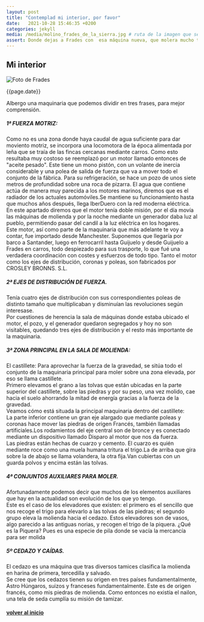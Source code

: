 ```yaml
---
layout: post
title: "Contemplad mi interior, por favor"
date:   2021-10-28 15:46:35 +0200
categories: jekyll
media: /media/molino_frades_de_la_sierra.jpg # ruta de la imagen que se desea mostrar
assert: Donde dejas a Frades con  esa máquina nueva, que molera mucho trigo con tanta rueda. #texto inical del post
---
```


<section>
    <article>
        <div class="section-title"><h2>Mi interior</h2></div>
        <div class="section-design"> 
            <div class="post-design">
                <img src="{{ page.media | relative_url }}" alt="Foto de Frades" /> <!-- carga de imagen-->
                <p>{{page.date}}</p>
                <p class="margen-vert">Albergo una maquinaria que podemos  dividir en tres frases, para mejor comprensión.</p>
                <h5>1ª  FUERZA MOTRIZ:</h5>
                <p>Como no es una zona donde haya caudal de agua suficiente para  dar moviento  motriz, se incorpora una locomotora de la época alimentada por leña que se traía de las fincas cercanas mediante carros. Como esto resultaba muy costoso se reemplazó por un motor llamado entonces de "aceite pesado". Este tiene un mono pistón, con un volante de inercia considerable y una polea de salida de fuerza que va a mover todo el conjunto de la fábrica. Para su refrigeración, se hace un pozo de unos siete metros de profundidad sobre una roca de pizarra. El agua que contiene actúa de manera muy parecida a los motores marinos, diremos que es el radiador de los actuales automóviles.Se mantiene su funcionamiento hasta que muchos años después, llega IberDuero con la red moderna eléctrica.
                <br>
                En este apartado diremos que el motor tenía doble misión, por el día movía las máquinas de molienda y por la noche mediante un generador daba luz al pueblo, permitiendo pasar del candil a la luz eléctrica en los hogares.
                <br>
                Este motor, así como  parte de la maquinaria que más adelante te voy a contar, fue importado desde Manchester. Suponemos que llegaría por barco a Santander, luego en ferrocarril hasta Guijuelo y desde Guijuelo a Frades en carros, todo despiezado para sus trasporte, lo que fué una verdadera  coordinación con costes y esfuerzos de todo tipo. Tanto el motor como los ejes de distribución, coronas y poleas, son fabricados por CROSLEY BRONNS. S.L.</p>
                <h5>2ª EJES DE DISTRIBUCIÓN DE FUERZA.</h5>
                <p>Tenía cuatro ejes de distribución con sus correspondientes poleas de distinto tamaño que multiplicaban y disminuían las revoluciones según interesase.
                <br>
                Por cuestiones de herencia la sala de máquinas donde estaba ubicado el motor, el pozo, y el generador quedaron segregados y hoy no son visitables, quedando tres ejes de distribución y el resto más importante de la maquinaria.</p>
                <h5>3ª  ZONA PRINCIPAL EN LA SALA DE MOLIENDA:</h5> 
                <p>El castillete: Para aprovechar la fuerza de la gravedad, se sitúa todo el conjunto de la maquinaria principal  para moler sobre una zona elevada, por eso se llama castillete.
                <br>
                Primero elevamos el grano a las tolvas que están ubicadas en la parte superior del castillete, sobre las piedras y por su peso, una vez molido, cae hacia el suelo ahorrando la mitad de energía gracias a la fuerza de la gravedad.
                <br>
                Veamos cómo está situada la principal maquinaria dentro del castillete:
                <br>
                La parte inferior contiene un gran eje alargado que mediante poleas y coronas hace mover las piedras de origen Francés, también llamadas artificiales.Los rodamientos del eje central son de bronce y es conectado mediante un dispositivo llamado Disparo al motor que nos da fuerza.
                <br>
                Las piedras están hechas de cuarzo y cemento. El cuarzo es quién mediante roce como una muela humana tritura el trigo.La de arriba que gira sobre la de abajo se llama volandera, la otra fija.Van cubiertas con un guarda polvos y encima están las tolvas.</p>
                <h5>4ª CONJUNTOS AUXILIARES PARA MOLER.</h5>
                <p>Afortunadamente podemos decir que muchos de los elementos auxiliares que hay en la actualidad son evolución de los que yo tengo.
                <br> 
                Este es el caso de los elevadores que existen: el primero es el sencillo que nos recoge el trigo para elevarlo a las tolvas de las piedras; el segundo grupo eleva la molienda hacia el cedazo. Estos elevadores son de vasos, algo parecido a las antiguas norias, y recogen el trigo de la piquera. ¿Qué es la Piquera? Pues es una especie de pila  donde se vacía  la mercancía para ser molida</p>
                <h5>5º CEDAZO Y CAÍDAS.</h5>
                <p>El cedazo es una máquina que tras diversos tamices clasifica la molienda en harina de primera, tercedilla y salvado.
                <br>
                Se cree que los cedazos tienen su origen en tres países fundamentalmente, Astro Húngaros, suizos y franceses fundamentalmente. Este es de origen francés, como mis piedras de molienda. 
                Como entonces no existía el nailon, una tela de seda cumplía su misión de tamizar.
                <br>
                <a href="/blog"><h4 class="center-text">volver al inicio</h4></a><!-- enlace a la pagina de inicio-->
                </p>
            </div>
        </div>
    </article>
</section>